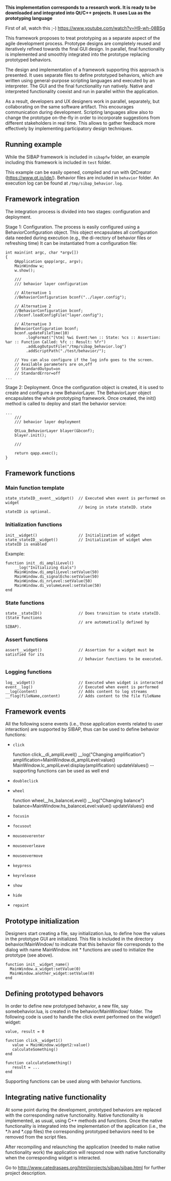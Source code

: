 
**This implementation corresponds to a research work. It is ready to be downloaded and integrated into Qt/C++ projects. It uses Lua as the prototyping language**

First of all, watch this ;-)
https://www.youtube.com/watch?v=H9-wh-08BSg

This framework proposes to treat prototyping as a separate aspect of the agile development process.
Prototype designs are completely reused and iteratively refined towards the
final GUI design. In parallel, final functionality is implemented and
smoothly integrated into the prototype replacing prototyped behaviors.

The design and implementation of a framework supporting this approach is
presented. It uses separate files to define prototyped behaviors, which are written
using general-purpose scripting languages and executed by an
interpreter. The GUI and the final functionality run natively.
Native and interpreted functionality coexist and run in parallel within the
application.

As a result, developers and UX designers work in parallel, separately, but
collaborating on the same software artifact. This encourages communication
during development. Scripting languages allow also to change the prototype on-the-fly in order
to incorporate suggestions from different stakeholders in real time. This
allows to gather feedback more effectively by implementing participatory
design techniques.

## Running example

While the SIBAP framework is included in `sibapfw` folder, an example including this
framework is included in `test` folder. 

This example can be easily opened, compiled and run with 
QtCreator (https://www.qt.io/ide/). 
Behavior files are included in `behavior` folder. 
An execution log can be found at `/tmp/sibap_behavior.log`.



## Framework integration

The integration process is divided into two stages: configuration and deployment.

Stage 1: Configuration. The process is easily configured using a BehaviorConfiguration
object. This object encapsulates all configuration data needed during execution (e.g., the di-rectory of behavior files or refreshing time) It can be instantiated from a configuration file:

    int main(int argc, char *argv[])
    {
        QApplication qapp(argc, argv);
        MainWindow w;
        w.show();

        ///
        /// behavior layer configuration

        // Alternative 1
        //BehaviorConfiguration bconf("../layer.config");

        // Alternative 2
        //BehaviorConfiguration bconf;
        //bconf.loadConfigFile("layer.config");

        // Alternative 3
        BehaviorConfiguration bconf;
        bconf.updateFileTime(10)
             .logFormat("[%tm] %wi Event:%en :: State: %cs :: Assertion: %ar :: Function Called: %fc :: Result: %fr")
             .addLogOutputFile("/tmp/sibap_behavior.log")
             .addScriptPath("./test/behavior/");

        // You can also configure if the log info goes to the screen.
        // Available parameters are on,off
        // StandardOutput=on
        // StandardError=off
    ...

Stage 2: Deployment. Once the configuration object is created, it is used to create and configure a new BehaviorLayer. The BehaviorLayer object encapsulates the whole prototyping framework. Once created, the
init() method is called to deploy and start the behavior service:


    ...
        ///
        /// behavior layer deployment

        QtLua_BehaviorLayer blayer(&bconf);
        blayer.init();

        ///

        return qapp.exec();
    }

## Framework functions

### Main function template

    state_stateID__event__widget()  // Executed when event is performed on widget 
                                    // being in state stateID. state stateID is optional.

### Initialization functions

    init__widget()                  // Initialization of widget
    state_stateID__widget()         // Initialization of widget when stateID is enabled
    
Example:

    function init__di_ampliLevel()
        __log("Initializing dials")
        MainWindow.di_ampliLevel:setValue(50)
        MainWindow.di_signalEcho:setValue(50)
        MainWindow.di_nrLevel:setValue(50)
        MainWindow.di_volumeLevel:setValue(50)
    end

### State functions

    state__stateID()                // Does transition to state stateID. (State functions
                                    // are automatically defined by SIBAP).

### Assert functions

    assert__widget()                // Assertion for a widget must be satisfied for its
                                    // behavior functions to be executed.

### Logging functions

    log__widget()                   // Executed when widget is interacted
    event__log()                    // Executed when event is performed
    __log(content)                  // Adds content to log streams
    __flog(fileName,content)        // Adds content to the file fileName


## Framework events

All the following scene events (i.e., those application events related to user 
interaction) are supported by SIBAP, thus can be used to define behavior functions:

- `click`

    function click__di_ampliLevel()
       __log("Changing amplification")
       amplification=MainWindow.di_ampliLevel:value()
       MainWindow.lc_ampliLevel:display(amplification)
       updateValues() -- supporting functions can be used as well
    end

- `doubleclick`
- `wheel`

    function wheel__hs_balanceLevel()
       __log("Changing balance")
       balance=MainWindow.hs_balanceLevel:value()
       updateValues()
    end

- `focusin`
- `focusout`
- `mouseoverenter`
- `mouseoverleave`
- `mouseovermove`
- `keypress`
- `keyrelease`
- `show`
- `hide`
- `repaint`


## Prototype initialization

Designers start creating a file, say initialization.lua, to define how the
values in the prototype GUI are initialized. This file is included in the directory
behavior/MainWindow/ to indicate that this behavior file corresponds to the dialog with
name MainWindow. init * functions are used to initialize the prototype (see above).

    function init__widget_name()
      MainWindow.a_widget:setValue(0)
      MainWindow.another_widget:setValue(0)
    end

## Defining prototyped behavors

In order to define new prototyped behavior, a new file, say somebehavior.lua, is created
in the behavior/MainWindow/ folder. The following code is used to handle the click event
performed on the widget1 widget:

    value, result = 0
    
    function click__widget1()
       value = MainWindow.widget2:value()
       calculateSomething()
    end
    
    function calculateSomething()
       result = ...
    end

Supporting functions can be used along with behavior functions.


## Integrating native functionality

At some point during the development, prototyped behaviors are replaced with the corresponding native functionality. Native functionality is implemented, as usual, using C++ methods and functions. Once the native functionality is integrated into the implementation of the application (i.e., the *.h and *.cpp files) the corresponding prototyped behaviors need to be removed from the script files. 

After recompiling and relaunching the application (needed to make native functionality work) the application will respond now with native functionality when the corresponding widget is interacted.




Go to http://www.catedrasaes.org/html/projects/sibap/sibap.html for further project description.
